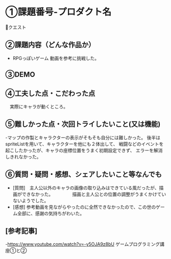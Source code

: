 # ①課題番号-プロダクト名
🐸クエスト

## ②課題内容（どんな作品か）
- RPGっぽいゲーム
動画を参考に挑戦した。
## ③DEMO

## ④工夫した点・こだわった点
　実際にキャラが動くところ。
 
## ⑤難しかった点・次回トライしたいこと(又は機能)
-マップの作製とキャラクターの表示がそもそも自分には難しかった。
後半はspriteListを用いて、キャラクターを他にも２体出して、
戦闘などのイベントを起こしたかったが、キャラの座標位置をうまく初期設定できず、
エラーを解消しきれなかった。

## ⑥質問・疑問・感想、シェアしたいこと等なんでも
- [質問]　主人公以外のキャラの画像の取り込みはできている風だったが、描画ができなかった。
  　　　　描画と主人公との位置の調整がうまくかけていないようでした。 
- [感想] 参考動画を見ながらやったのに全然できなかったので、この世のゲーム全部に、感謝の気持ちがわいた。

## [参考記事]
-https://www.youtube.com/watch?v=-y5OJA9z8bU
ゲームプログラミング講座①と②
